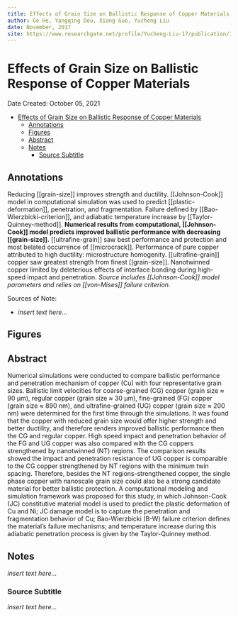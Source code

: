 ```yaml
---
title: Effects of Grain Size on Ballistic Response of Copper Materials
author: Ge He, Yangqing Dou, Xiang Guo, Yucheng Liu
date: November, 2017
site: https://www.researchgate.net/profile/Yucheng-Liu-17/publication/322396013_Effects_of_Grain_Size_on_Ballistic_Response_of_Copper_Materials/links/5a5a23130f7e9b5fb3888873/Effects-of-Grain-Size-on-Ballistic-Response-of-Copper-Materials.pdf
---
```

<!-- %%%%%%%% Document Metadata %%%%%%%% -->
# Effects of Grain Size on Ballistic Response of Copper Materials

Date Created: October 05, 2021

- [Effects of Grain Size on Ballistic Response of Copper Materials](#effects-of-grain-size-on-ballistic-response-of-copper-materials)
	- [Annotations](#annotations)
	- [Figures](#figures)
	- [Abstract](#abstract)
	- [Notes](#notes)
		- [Source Subtitle](#source-subtitle)
<!-- %%%%%%%%%%%%%%%%%%%%%%%%%%%%%% -->





<!-- START WRITING BELOW -->





<!-- %%%%%%%%%%%%%%%%%%%%%%%%%%%%%% -->
## Annotations
Reducing [[grain-size]] improves strength and ductility. [[Johnson-Cook]] model in computational simulation was used to predict [[plastic-deformation]], penetration, and fragmentation. Failure defined by [[Bao-Wierzbicki-criterion]], and adiabatic temperature increase by [[Taylor-Quinney-method]]. **Numerical results from computational, [[Johnson-Cook]] model predicts improved ballistic performance with decreasing [[grain-size]].** [[ultrafine-grain]] saw best performance and protection and most belated occurrence of [[microcrack]]. Performance of pure copper attributed to high ductility: microstructure homogenity. [[ultrafine-grain]] copper saw greatest strength from finest [[grain-size]]. Nanotwinned copper limited by deleterious effects of interface bonding during high-speed impact and penetration.
*Source includes [[Johnson-Cook]] model parameters and relies on [[von-Mises]] failure criterion.*

Sources of Note:
- *insert text here$\dots$*

## Figures

## Abstract
Numerical simulations were conducted to compare ballistic performance and penetration mechanism of copper (Cu) with four representative grain sizes. Ballistic limit velocities for coarse-grained (CG) copper (grain size ≈ 90 μm), regular copper (grain size ≈ 30 μm), fine-grained (FG) copper (grain size ≈ 890 nm), and ultrafine-grained (UG) copper (grain size ≈ 200 nm) were determined for the first time through the simulations. It was found that the copper with reduced grain size would offer higher strength and better ductility, and therefore renders improved ballistic performance then the CG and regular copper. High speed impact and penetration behavior of the FG and UG copper was also compared with the CG coppers strengthened by nanotwinned (NT) regions. The comparison results showed the impact and penetration resistance of UG copper is comparable to the CG copper strengthened by NT regions with the minimum twin spacing. Therefore, besides the NT regions-strengthened copper, the single phase copper with nanoscale grain size could also be a strong candidate material for better ballistic protection. A computational modeling and simulation framework was proposed for this study, in which Johnson-Cook (JC) constitutive material model is used to predict the plastic deformation of Cu and Ni; JC damage model is to capture the penetration and fragmentation behavior of Cu; Bao-Wierzbicki (B-W) failure criterion defines the material’s failure mechanisms; and temperature increase during this adiabatic penetration process is given by the Taylor-Quinney method.

## Notes
*insert text here$\dots$*

### Source Subtitle
*insert text here$\dots$*
<!-- %%%%%%%%%%%%%%%%%%%%%%%%%%%%%% -->





<!-- %%%%%%%% End Document %%%%%%%% -->